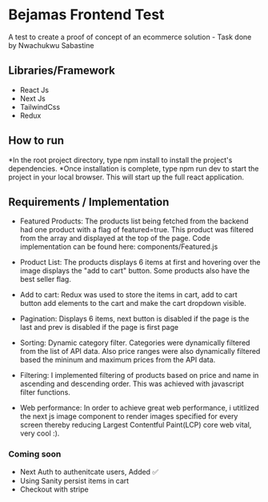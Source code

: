 # Bejamas Frontend Test

A test to create a proof of concept of an ecommerce solution - Task done by Nwachukwu Sabastine

## Libraries/Framework
* React Js
* Next Js
* TailwindCss
* Redux

## How to run
*In the root project directory, type npm install to install the project's dependencies.
*Once installation is complete, type npm run dev to start the project in your local browser. This will start up the full react application.


## Requirements / Implementation

* Featured Products: The products list being fetched from the backend had one product with a flag of featured=true. This product was filtered from the array and displayed at the top of the page. Code implementation can be found here: components/Featured.js

* Product List: The products displays 6 items at first and hovering over the image displays the "add to cart" button. Some products also have the best seller flag.

* Add to cart: Redux was used to store the items in cart,  add to cart button add elements to the cart and make the cart dropdown visible.

* Pagination: Displays 6 items, next button is disabled if the page is the last and prev is disabled if the page is first page

* Sorting: Dynamic category filter. Categories were dynamically filtered from the list of API data. Also price ranges were also dynamically filtered based the mininum and maximum prices from the API data.

* Filtering: I implemented filtering of products based on price and name in ascending and descending order. This was achieved with javascript filter functions.

* Web performance: In order to achieve great web performance, i utitlized the next js image component to render images specified for every screen thereby reducing Largest Contentful Paint(LCP) core web vital, very cool :).

### Coming soon
* Next Auth to authenitcate users, Added ✅
* Using Sanity persist items in cart
* Checkout with stripe
